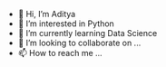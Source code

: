 - 👋 Hi, I’m Aditya
- 👀 I’m interested in Python
- 🌱 I’m currently learning Data Science
- 💞️ I’m looking to collaborate on ...
- 📫 How to reach me ...

<!---
Adi8625/Adi8625 is a ✨ special ✨ repository because its `README.md` (this file) appears on your GitHub profile.
You can click the Preview link to take a look at your changes.
--->

